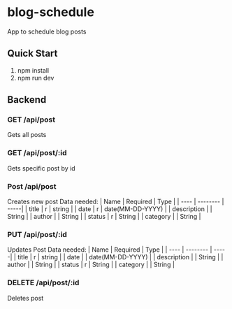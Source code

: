 # blog-schedule
App to schedule blog posts

## Quick Start
1. npm install
2. npm run dev

## Backend

### GET /api/post
Gets all posts

### GET /api/post/:id
Gets specific post by id

### Post /api/post
Creates new post
Data needed:
| Name | Required | Type |
| ----  | -------- | -----|
| title | r | string |
| date | r | date(MM-DD-YYYY) |
| description |  | String |
| author |  | String |
| status | r | String |
| category |  | String |

### PUT /api/post/:id
Updates Post
Data needed:
| Name | Required | Type |
| ----  | -------- | -----|
| title | r | string |
| date |  | date(MM-DD-YYYY) |
| description |  | String |
| author |  | String |
| status | r | String |
| category |  | String |

### DELETE /api/post/:id
Deletes post
